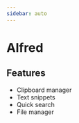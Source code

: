 ```yaml
---
sidebar: auto
---
```


# Alfred 

## Features

- Clipboard manager
- Text snippets
- Quick search
- File manager
